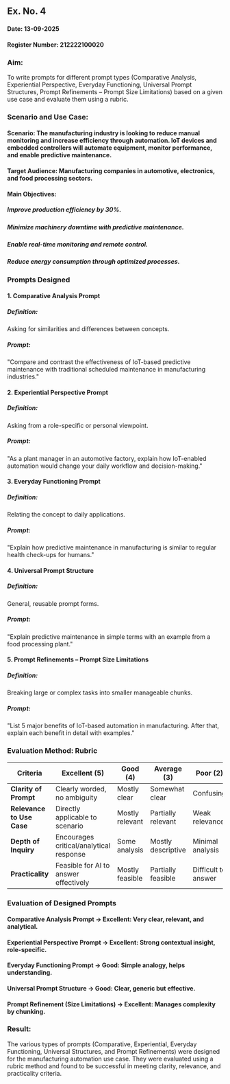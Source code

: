 ## Ex. No. 4

#### Date: 13-09-2025
#### Register Number: 212222100020

### Aim:

To write prompts for different prompt types (Comparative Analysis, Experiential Perspective, Everyday Functioning, Universal Prompt Structures, Prompt Refinements – Prompt Size Limitations) based on a given use case and evaluate them using a rubric.

### Scenario and Use Case:

#### Scenario: The manufacturing industry is looking to reduce manual monitoring and increase efficiency through automation. IoT devices and embedded controllers will automate equipment, monitor performance, and enable predictive maintenance.

#### Target Audience: Manufacturing companies in automotive, electronics, and food processing sectors.

#### Main Objectives:

##### Improve production efficiency by 30%.

##### Minimize machinery downtime with predictive maintenance.

##### Enable real-time monitoring and remote control.

##### Reduce energy consumption through optimized processes.

### Prompts Designed
#### 1. Comparative Analysis Prompt

##### Definition: 

Asking for similarities and differences between concepts.
##### Prompt:
"Compare and contrast the effectiveness of IoT-based predictive maintenance with traditional scheduled maintenance in manufacturing industries."

#### 2. Experiential Perspective Prompt

##### Definition: 
Asking from a role-specific or personal viewpoint.
##### Prompt:
"As a plant manager in an automotive factory, explain how IoT-enabled automation would change your daily workflow and decision-making."

#### 3. Everyday Functioning Prompt

##### Definition: 
Relating the concept to daily applications.
##### Prompt:
"Explain how predictive maintenance in manufacturing is similar to regular health check-ups for humans."

#### 4. Universal Prompt Structure

##### Definition: 
General, reusable prompt forms.
##### Prompt:
"Explain predictive maintenance in simple terms with an example from a food processing plant."

#### 5. Prompt Refinements – Prompt Size Limitations

##### Definition:
Breaking large or complex tasks into smaller manageable chunks.
##### Prompt:
"List 5 major benefits of IoT-based automation in manufacturing. After that, explain each benefit in detail with examples."

### Evaluation Method: Rubric

| Criteria                  | Excellent (5)                           | Good (4)        | Average (3)        | Poor (2)            | Very Poor (1) |
| ------------------------- | --------------------------------------- | --------------- | ------------------ | ------------------- | ------------- |
| **Clarity of Prompt**     | Clearly worded, no ambiguity            | Mostly clear    | Somewhat clear     | Confusing           | Very unclear  |
| **Relevance to Use Case** | Directly applicable to scenario         | Mostly relevant | Partially relevant | Weak relevance      | No relevance  |
| **Depth of Inquiry**      | Encourages critical/analytical response | Some analysis   | Mostly descriptive | Minimal analysis    | Very shallow  |
| **Practicality**          | Feasible for AI to answer effectively   | Mostly feasible | Partially feasible | Difficult to answer | Not feasible  |


### Evaluation of Designed Prompts

#### Comparative Analysis Prompt → Excellent: Very clear, relevant, and analytical.

#### Experiential Perspective Prompt → Excellent: Strong contextual insight, role-specific.

#### Everyday Functioning Prompt → Good: Simple analogy, helps understanding.

#### Universal Prompt Structure → Good: Clear, generic but effective.

#### Prompt Refinement (Size Limitations) → Excellent: Manages complexity by chunking.

### Result:

The various types of prompts (Comparative, Experiential, Everyday Functioning, Universal Structures, and Prompt Refinements) were designed for the manufacturing automation use case. They were evaluated using a rubric method and found to be successful in meeting clarity, relevance, and practicality criteria.
